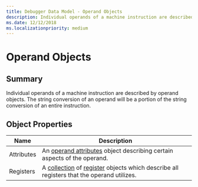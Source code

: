 ```yaml
---
title: Debugger Data Model - Operand Objects
description: Individual operands of a machine instruction are described by operand objects.
ms.date: 12/12/2018
ms.localizationpriority: medium
---
```

# Operand Objects 
## Summary
Individual operands of a machine instruction are described by operand objects. The string conversion of an operand will be a portion of the string conversion of an entire instruction. 
## Object Properties
|Name|Description|
|--- |--- |
|Attributes|An [operand attributes](dbgmodel-object-operand-attributes.md) object describing certain aspects of the operand.|
|Registers|A [collection](dbgmodel-namespace-collections.md) of [register](dbgmodel-object-register.md) objects which describe all registers that the operand utilizes.|